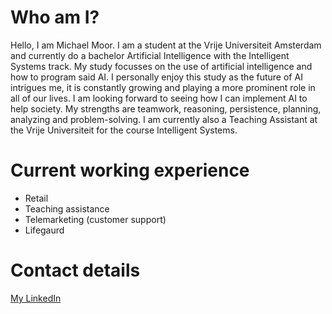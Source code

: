 # Who am I?

Hello, I am Michael Moor. I am a student at the Vrije Universiteit Amsterdam and currently do a bachelor Artificial Intelligence with the Intelligent Systems track. My study focusses on the use of artificial intelligence and how to program said AI. I personally enjoy this study as the future of AI intrigues me, it is constantly growing and playing a more prominent role in all of our lives. I am looking forward to seeing how I can implement AI to help society. My strengths are teamwork, reasoning, persistence, planning, analyzing and problem-solving. I am currently also a Teaching Assistant at the Vrije Universiteit for the course Intelligent Systems. 

# Current working experience

- Retail
- Teaching assistance
- Telemarketing (customer support)
- Lifegaurd

# Contact details
[My LinkedIn](https://www.linkedin.com/in/michael-moor-82654119a/)
